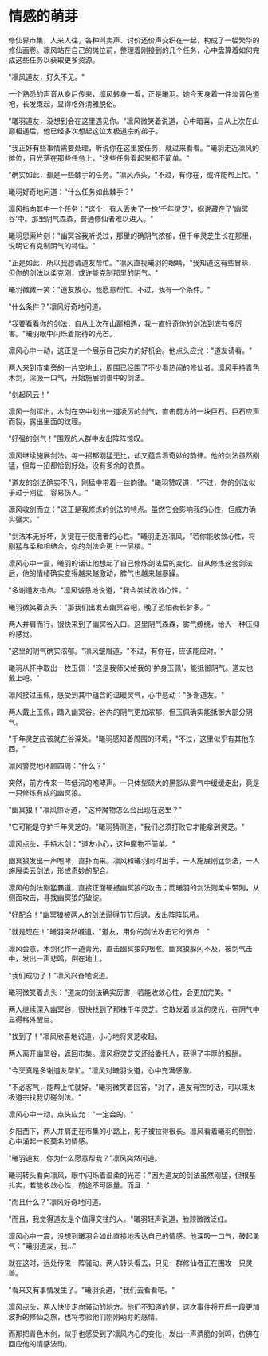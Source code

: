 # 情感的萌芽

修仙界市集，人来人往，各种叫卖声、讨价还价声交织在一起，构成了一幅繁华的修仙画卷。凛风站在自己的摊位前，整理着刚接到的几个任务，心中盘算着如何完成这些任务以获取更多资源。

"凛风道友，好久不见。"

一个熟悉的声音从身后传来，凛风转身一看，正是曦羽。她今天身着一件淡青色道袍，长发束起，显得格外清雅脱俗。

"曦羽道友，没想到会在这里遇见你。"凛风微笑着说道，心中暗喜，自从上次在山巅相遇后，他已经多次想起这位太极道宗的弟子。

"我正好有些事情需要处理，听说你在这里接任务，就过来看看。"曦羽走近凛风的摊位，目光落在那些任务上，"这些任务看起来都不简单。"

"确实如此，都是一些棘手的任务。"凛风点头，"不过，有你在，或许能帮上忙。"

曦羽好奇地问道："什么任务如此棘手？"

凛风指向其中一个任务："这个，有人丢失了一株'千年灵芝'，据说藏在了'幽冥谷'中。那里阴气森森，普通修仙者难以进入。"

曦羽思索片刻："幽冥谷我听说过，那里的确阴气浓郁，但千年灵芝生长在那里，说明它有克制阴气的特性。"

"正是如此，所以我想请道友帮忙。"凛风直视曦羽的眼睛，"我知道这有些冒昧，但你的剑法以柔克刚，或许能克制那里的阴气。"

曦羽微微一笑："道友放心，我愿意帮忙。不过，我有一个条件。"

"什么条件？"凛风好奇地问道。

"我要看看你的剑法，自从上次在山巅相遇，我一直好奇你的剑法到底有多厉害。"曦羽眼中闪烁着期待的光芒。

凛风心中一动，这正是一个展示自己实力的好机会。他点头应允："道友请看。"

两人来到市集旁的一片空地上，周围已经围了不少看热闹的修仙者。凛风手持青色木剑，深吸一口气，开始施展剑谱中的剑法。

"剑起风云！"

凛风一剑挥出，木剑在空中划出一道凌厉的剑气，直击前方的一块巨石。巨石应声而裂，露出里面的纹理。

"好强的剑气！"围观的人群中发出阵阵惊叹。

凛风继续施展剑法，每一招都刚猛无比，却又蕴含着奇妙的韵律。他的剑法虽然刚猛，但每一招都恰到好处，没有多余的浪费。

"道友的剑法确实不凡，刚猛中带着一丝韵律。"曦羽赞叹道，"不过，你的剑法似乎过于刚猛，容易伤人。"

凛风收剑而立："这正是我修炼的剑法的特点。虽然它会影响我的心性，但威力确实强大。"

"剑法本无好坏，关键在于使用者的心性。"曦羽走近凛风，"若你能收敛心性，将刚猛与柔和相结合，你的剑法会更上一层楼。"

凛风心中一震，曦羽的话让他想起了自己修炼剑法后的变化。自从修炼这套剑法后，他的情绪确实变得越来越激动，脾气也越来越暴躁。

"多谢道友指点。"凛风诚恳地说道，"我会尝试收敛心性。"

曦羽微笑着点头："那我们出发去幽冥谷吧，晚了恐怕夜长梦多。"

两人并肩而行，很快来到了幽冥谷入口。这里阴气森森，雾气缭绕，给人一种压抑的感觉。

"这里的阴气确实浓郁。"凛风皱眉道，"不过，有你在，应该能应对。"

曦羽从怀中取出一枚玉佩："这是我师父给我的'护身玉佩'，能抵御阴气。道友也戴上吧。"

凛风接过玉佩，感受到其中蕴含的温暖灵气，心中感动："多谢道友。"

两人戴上玉佩，踏入幽冥谷。谷内的阴气更加浓郁，但玉佩确实能抵御大部分阴气。

"千年灵芝应该就在谷深处。"曦羽感知着周围的环境，"不过，这里似乎有其他东西。"

凛风警觉地环顾四周："什么？"

突然，前方传来一阵低沉的咆哮声。一只体型硕大的黑影从雾气中缓缓走出，竟是一只修炼有成的幽冥狼。

"幽冥狼！"凛风惊讶道，"这种魔物怎么会出现在这里？"

"它可能是守护千年灵芝的。"曦羽猜测道，"我们必须打败它才能拿到灵芝。"

凛风点头，手持木剑："道友小心，这种魔物不简单。"

幽冥狼发出一声咆哮，直扑而来。凛风和曦羽同时出手，一人施展刚猛剑法，一人施展柔云剑法，形成奇妙的配合。

凛风的剑法刚猛霸道，直接正面硬撼幽冥狼的攻击；而曦羽的剑法则柔中带刚，从侧面攻击，寻找幽冥狼的破绽。

"好配合！"幽冥狼被两人的剑法逼得节节后退，发出阵阵低吼。

"就是现在！"曦羽突然喊道，"道友，用你的剑法攻击它的弱点！"

凛风会意，木剑化作一道青光，直击幽冥狼的咽喉。幽冥狼躲闪不及，被剑气击中，发出一声悲鸣，倒在地上。

"我们成功了！"凛风兴奋地说道。

曦羽微笑着点头："道友的剑法确实厉害，若能收敛心性，会更加完美。"

两人继续深入幽冥谷，很快找到了那株千年灵芝。它散发着淡淡的灵光，在阴气中显得格外醒目。

"找到了！"凛风欣喜地说道，小心地将灵芝收起。

两人离开幽冥谷，返回市集。凛风将灵芝交还给委托人，获得了丰厚的报酬。

"今天真是多谢道友帮忙。"凛风对曦羽说道，心中充满感激。

"不必客气，能帮上忙就好。"曦羽微笑着回答，"对了，道友有空的话，可以来太极道宗找我切磋剑法。"

凛风心中一动，点头应允："一定会的。"

夕阳西下，两人并肩走在市集的小路上，影子被拉得很长。凛风看着曦羽的侧脸，心中涌起一股莫名的情感。

"曦羽道友，你为什么愿意帮我？"凛风突然问道。

曦羽转头看向凛风，眼中闪烁着温柔的光芒："因为道友的剑法虽然刚猛，但根基扎实，若能收敛心性，前途不可限量。而且..."

"而且什么？"凛风好奇地问道。

"而且，我觉得道友是个值得交往的人。"曦羽轻声说道，脸颊微微泛红。

凛风心中一震，没想到曦羽会如此直接地表达自己的情感。他深吸一口气，鼓起勇气："曦羽道友，我..."

就在这时，远处传来一阵骚动。两人转头看去，只见一群修仙者正在围攻一只灵兽。

"看来又有事情发生了。"曦羽说道，"我们去看看吧。"

凛风点头，两人快步走向骚动的地方。他们不知道的是，这次事件将开启一段更加波折的修仙之旅，也将考验他们刚刚萌芽的感情。

而那把青色木剑，似乎也感受到了凛风内心的变化，发出一声清脆的剑鸣，仿佛在回应他的情感波动。